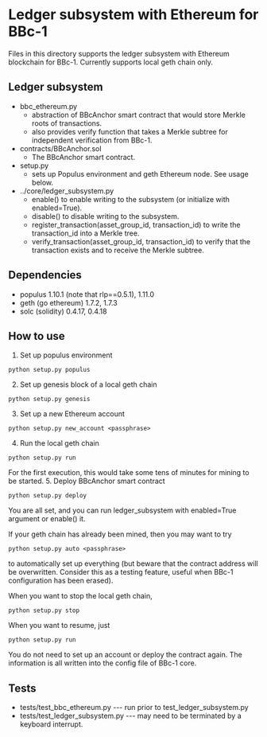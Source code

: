 Ledger subsystem with Ethereum for BBc-1
===
Files in this directory supports the ledger subsystem with Ethereum blockchain for BBc-1.
Currently supports local geth chain only.

## Ledger subsystem
* bbc_ethereum.py
  * abstraction of BBcAnchor smart contract that would store Merkle roots of transactions.
  * also provides verify function that takes a Merkle subtree for independent verification from BBc-1.
* contracts/BBcAnchor.sol
  * The BBcAnchor smart contract.
* setup.py
  * sets up Populus environment and geth Ethereum node. See usage below.
* ../core/ledger_subsystem.py
  * enable() to enable writing to the subsystem (or initialize with enabled=True).
  * disable() to disable writing to the subsystem.
  * register_transaction(asset_group_id, transaction_id) to write the transaction_id into a Merkle tree.
  * verify_transaction(asset_group_id, transaction_id) to verify that the transaction exists and to receive the Merkle subtree.

## Dependencies
* populus 1.10.1 (note that rlp==0.5.1), 1.11.0
* geth (go ethereum) 1.7.2, 1.7.3
* solc (solidity) 0.4.17, 0.4.18

## How to use
1. Set up populus environment
```
python setup.py populus
```
2. Set up genesis block of a local geth chain
```
python setup.py genesis
```
3. Set up a new Ethereum account
```
python setup.py new_account <passphrase>
```
4. Run the local geth chain
```
python setup.py run
```
For the first execution, this would take some tens of minutes for mining to be started.
5. Deploy BBcAnchor smart contract
```
python setup.py deploy
```

You are all set, and you can run ledger_subsystem with enabled=True argument or enable() it.

If your geth chain has already been mined, then you may want to try
```
python setup.py auto <passphrase>
```
to automatically set up everything (but beware that the contract address will be overwritten. Consider this as a testing feature, useful when BBc-1 configuration has been erased).

When you want to stop the local geth chain,
```
python setup.py stop
```
When you want to resume, just
```
python setup.py run
```
You do not need to set up an account or deploy the contract again.
The information is all written into the config file of BBc-1 core.

## Tests
* tests/test_bbc_ethereum.py --- run prior to test_ledger_subsystem.py
* tests/test_ledger_subsystem.py --- may need to be terminated by a keyboard interrupt.

